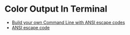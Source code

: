 # Color Output In Terminal
- [Build your own Command Line with ANSI escape codes](https://www.lihaoyi.com/post/BuildyourownCommandLinewithANSIescapecodes.html)
- [ANSI escape code](https://en.wikipedia.org/wiki/ANSI_escape_code)
